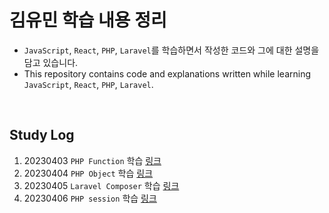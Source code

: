# 김유민 학습 내용 정리

- `JavaScript`, `React`, `PHP`, `Laravel`를 학습하면서 작성한 코드와 그에 대한 설명을 담고 있습니다.
- This repository contains code and explanations written while learning `JavaScript`, `React`, `PHP`, `Laravel`.

</br>

## Study Log
1. 20230403 `PHP Function` 학습 [링크](https://github.com/devYuMinKim/Study_PHP/tree/main/function)
2. 20230404 `PHP Object` 학습 [링크](https://github.com/devYuMinKim/Study_PHP/tree/main/object)
3. 20230405 `Laravel Composer` 학습 [링크](https://github.com/devYuMinKim/Study_PHP/tree/main/composertest)
4. 20230406 `PHP session` 학습 [링크](https://github.com/devYuMinKim/Study_PHP/blob/main/sessiontest_1.php)